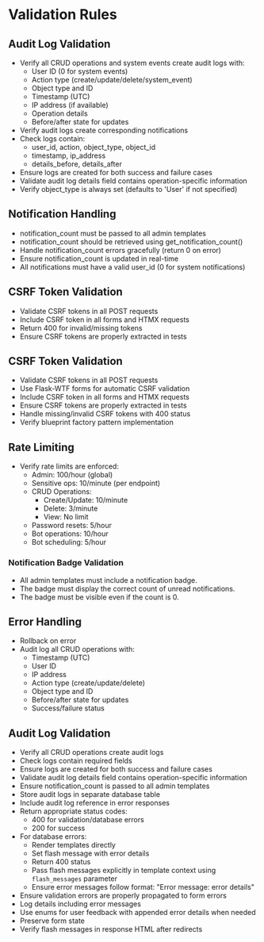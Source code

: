 # Validation Rules

## Audit Log Validation
- Verify all CRUD operations and system events create audit logs with:
  - User ID (0 for system events)
  - Action type (create/update/delete/system_event)
  - Object type and ID
  - Timestamp (UTC)
  - IP address (if available)
  - Operation details
  - Before/after state for updates
- Verify audit logs create corresponding notifications
- Check logs contain:
  - user_id, action, object_type, object_id
  - timestamp, ip_address
  - details_before, details_after
- Ensure logs are created for both success and failure cases
- Validate audit log details field contains operation-specific information
- Verify object_type is always set (defaults to 'User' if not specified)

## Notification Handling
- notification_count must be passed to all admin templates
- notification_count should be retrieved using get_notification_count()
- Handle notification_count errors gracefully (return 0 on error)
- Ensure notification_count is updated in real-time
- All notifications must have a valid user_id (0 for system notifications)

## CSRF Token Validation
- Validate CSRF tokens in all POST requests
- Include CSRF token in all forms and HTMX requests
- Return 400 for invalid/missing tokens
- Ensure CSRF tokens are properly extracted in tests

## CSRF Token Validation
- Validate CSRF tokens in all POST requests
- Use Flask-WTF forms for automatic CSRF validation
- Include CSRF token in all forms and HTMX requests
- Ensure CSRF tokens are properly extracted in tests
- Handle missing/invalid CSRF tokens with 400 status
- Verify blueprint factory pattern implementation

## Rate Limiting
- Verify rate limits are enforced:
  - Admin: 100/hour (global)
  - Sensitive ops: 10/minute (per endpoint)
  - CRUD Operations:
    - Create/Update: 10/minute
    - Delete: 3/minute
    - View: No limit
  - Password resets: 5/hour
  - Bot operations: 10/hour
  - Bot scheduling: 5/hour

### Notification Badge Validation
- All admin templates must include a notification badge.
- The badge must display the correct count of unread notifications.
- The badge must be visible even if the count is 0.

## Error Handling
- Rollback on error
- Audit log all CRUD operations with:
  - Timestamp (UTC)
  - User ID
  - IP address
  - Action type (create/update/delete)
  - Object type and ID
  - Before/after state for updates
  - Success/failure status

## Audit Log Validation
- Verify all CRUD operations create audit logs
- Check logs contain required fields
- Ensure logs are created for both success and failure cases
- Validate audit log details field contains operation-specific information
- Ensure notification_count is passed to all admin templates
- Store audit logs in separate database table
- Include audit log reference in error responses
- Return appropriate status codes:
  - 400 for validation/database errors
  - 200 for success
- For database errors:
  - Render templates directly
  - Set flash message with error details
  - Return 400 status
  - Pass flash messages explicitly in template context using `flash_messages` parameter
  - Ensure error messages follow format: "Error message: error details"
- Ensure validation errors are properly propagated to form errors
- Log details including error messages
- Use enums for user feedback with appended error details when needed
- Preserve form state
- Verify flash messages in response HTML after redirects

